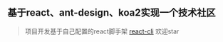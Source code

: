 ## 基于react、ant-design、koa2实现一个技术社区
> 项目开发基于自己配置的react脚手架 [react-cli](https://github.com/Sijia1998/react-cli.git) 欢迎star
